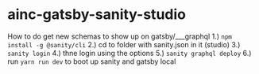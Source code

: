 # ainc-gatsby-sanity-studio

How to do get new schemas to show up on gatsby/___graphql
1.) `npm install -g @sanity/cli`
2.) cd to folder with sanity.json in it (studio)
3.) `sanity login`
4.) thne login using the options
5.) `sanity graphql deploy`
6.) run `yarn run dev` to boot up sanity and gatsby local